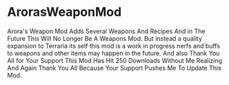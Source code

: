 # ArorasWeaponMod
Arora's Weapon Mod Adds Several Weapons And Recipes And in The Future This Will No Longer Be A Weapons Mod. But instead a quality expansion to Terraria its self this mod is a work in progress nerfs and buffs to weapons and other items may happen in the future. And also Thank You All for Your Support This Mod Has Hit 250 Downloads Without Me Realizing And Again Thank You All Because Your Support Pushes Me To Update This Mod.
